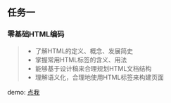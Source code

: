 ## 任务一
### 零基础HTML编码
> - 了解HTML的定义、概念、发展简史
>  - 掌握常用HTML标签的含义、用法
> - 能够基于设计稿来合理规划HTML文档结构
>- 理解语义化，合理地使用HTML标签来构建页面

demo:  [点我](http://www.kumo-ka.com/code/IFE-2017/task_1/index.html)
